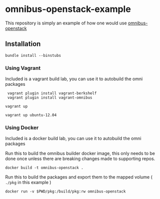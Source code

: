 omnibus-openstack-example
=========================
This repository is simply an example of how one would use [omnibus-openstack](https://github.com/craigtracey/omnibus-openstack)

Installation
------------
```
bundle install --binstubs
```

### Using Vagrant
Included is a vagrant build lab, you can use it to autobuild the omni packages
````
 vagrant plugin install vagrant-berkshelf
 vagrant plugin install vagrant-omnibus
````

````
vagrant up
````

````
vagrant up ubuntu-12.04
````

### Using Docker
Included is a docker build lab, you can use it to autobuild the omni packages

Run this to build the omnibus builder docker image, this only needs to be done once unless there are breaking changes made to supporting repos.

````
docker build -t omnibus-openstack .
````

Run this to build the packages and export them to the mapped volume ( `./pkg` in this example )

```
docker run -v $PWD/pkg:/build/pkg:rw omnibus-openstack
```

